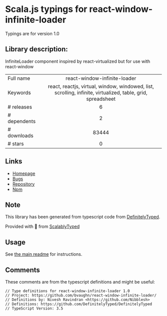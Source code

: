 
# Scala.js typings for react-window-infinite-loader

Typings are for version 1.0

## Library description:
InfiniteLoader component inspired by react-virtualized but for use with react-window

|                    |                 |
| ------------------ | :-------------: |
| Full name          | react-window-infinite-loader |
| Keywords           | react, reactjs, virtual, window, windowed, list, scrolling, infinite, virtualized, table, grid, spreadsheet |
| # releases         | 6 |
| # dependents       | 2 |
| # downloads        | 83444 |
| # stars            | 0 |

## Links
- [Homepage](https://github.com/bvaughn/react-window-infinite-loader/)
- [Bugs](https://github.com/bvaughn/react-window-infinite-loader/issues)
- [Repository](https://github.com/bvaughn/react-window-infinite-loader)
- [Npm](https://www.npmjs.com/package/react-window-infinite-loader)
    


## Note
This library has been generated from typescript code from [DefinitelyTyped](https://definitelytyped.org).

Provided with :purple_heart: from [ScalablyTyped](https://github.com/oyvindberg/ScalablyTyped)

## Usage
See [the main readme](../../readme.md) for instructions.

## Comments

These comments are from the typescript definitions and might be useful:
```
// Type definitions for react-window-infinite-loader 1.0
// Project: https://github.com/bvaughn/react-window-infinite-loader/
// Definitions by: Nivesh Ravindran <https://github.com/Nibblesh>
// Definitions: https://github.com/DefinitelyTyped/DefinitelyTyped
// TypeScript Version: 3.5

```

